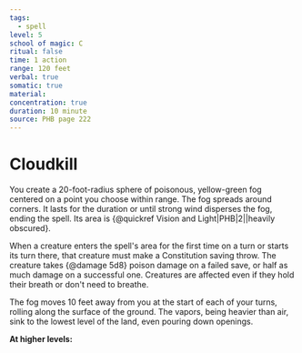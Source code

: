```yaml
---
tags:
  - spell
level: 5
school of magic: C
ritual: false
time: 1 action
range: 120 feet
verbal: true
somatic: true
material: 
concentration: true
duration: 10 minute
source: PHB page 222
---
```

# Cloudkill
You create a 20-foot-radius sphere of poisonous, yellow-green fog centered on a point you choose within range. The fog spreads around corners. It lasts for the duration or until strong wind disperses the fog, ending the spell. Its area is {@quickref Vision and Light|PHB|2||heavily obscured}.

When a creature enters the spell's area for the first time on a turn or starts its turn there, that creature must make a Constitution saving throw. The creature takes {@damage 5d8} poison damage on a failed save, or half as much damage on a successful one. Creatures are affected even if they hold their breath or don't need to breathe.

The fog moves 10 feet away from you at the start of each of your turns, rolling along the surface of the ground. The vapors, being heavier than air, sink to the lowest level of the land, even pouring down openings.

**At higher levels:** 